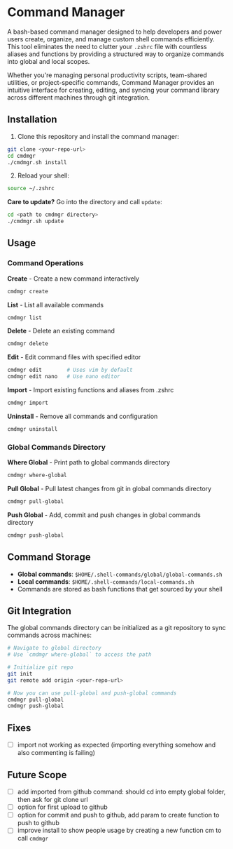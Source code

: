 # Command Manager

A bash-based command manager designed to help developers and power users create, organize, and manage custom shell commands efficiently. This tool eliminates the need to clutter your `.zshrc` file with countless aliases and functions by providing a structured way to organize commands into global and local scopes.

Whether you're managing personal productivity scripts, team-shared utilities, or project-specific commands, Command Manager provides an intuitive interface for creating, editing, and syncing your command library across different machines through git integration.

## Installation

1. Clone this repository and install the command manager:
```bash
git clone <your-repo-url>
cd cmdmgr
./cmdmgr.sh install
```

2. Reload your shell:
```bash
source ~/.zshrc
```

**Care to update?** Go into the directory and call `update`:
```bash
cd <path to cmdmgr directory>
./cmdmgr.sh update
```

## Usage

### Command Operations

**Create** - Create a new command interactively
```bash
cmdmgr create
```

**List** - List all available commands
```bash
cmdmgr list
```

**Delete** - Delete an existing command
```bash
cmdmgr delete
```

**Edit** - Edit command files with specified editor
```bash
cmdmgr edit        # Uses vim by default
cmdmgr edit nano   # Use nano editor
```

**Import** - Import existing functions and aliases from .zshrc
```bash
cmdmgr import
```

**Uninstall** - Remove all commands and configuration
```bash
cmdmgr uninstall
```

### Global Commands Directory

**Where Global** - Print path to global commands directory
```bash
cmdmgr where-global
```

**Pull Global** - Pull latest changes from git in global commands directory
```bash
cmdmgr pull-global
```

**Push Global** - Add, commit and push changes in global commands directory
```bash
cmdmgr push-global
```

## Command Storage

- **Global commands**: `$HOME/.shell-commands/global/global-commands.sh`
- **Local commands**: `$HOME/.shell-commands/local-commands.sh`
- Commands are stored as bash functions that get sourced by your shell

## Git Integration

The global commands directory can be initialized as a git repository to sync commands across machines:

```bash
# Navigate to global directory
# Use `cmdmgr where-global` to access the path

# Initialize git repo
git init
git remote add origin <your-repo-url>

# Now you can use pull-global and push-global commands
cmdmgr pull-global
cmdmgr push-global
```

## Fixes
- [ ] import not working as expected (importing everything somehow and also commenting is failing)

## Future Scope
- [ ] add imported from github command: should cd into empty global folder, then ask for git clone url
- [ ] option for first upload to github
- [ ] option for commit and push to github, add param to create function to push to github
- [ ] improve install to show people usage by creating a new function cm to call `cmdmgr`